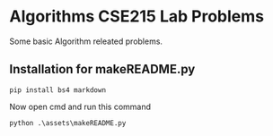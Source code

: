 # Algorithms CSE215 Lab Problems<br>
Some basic Algorithm releated problems.

## Installation for makeREADME.py <br>
```
pip install bs4 markdown
```
Now open cmd and run this command
```
python .\assets\makeREADME.py
```
